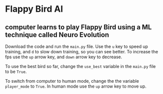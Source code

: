 # Flappy Bird AI

## computer learns to play Flappy Bird using a ML technique called Neuro Evolution

Download the code and run the `main.py` file.
Use the `u` key to speed up training, and `d` to slow down training, so you can see better.
To increase the fps use the `up` arrow key, and `down` arrow key to decrease.

To use the best bird so far, change the `use_best` variable in the `main.py` file to be `True`.

To switch from computer to human mode, change the the variable `player_mode` to `True`.
In human mode use the `up` arrow key to move up.

